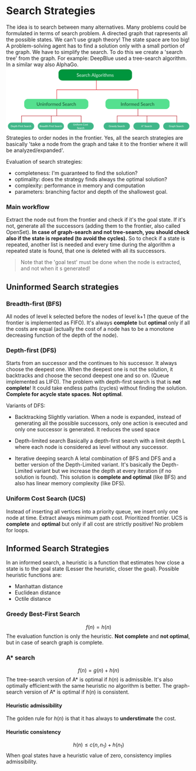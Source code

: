# Search Strategies
The idea is to search between many alternatives. Many problems could be formulated in terms of search problem. 
A directed graph that rapresents all the possible states. We can't use graph theory! The state space are too big! 
A problem-solving agent has to find a solution only with a small portion of the graph. We have to simplify the search. To do this we create a 'search tree' from the graph. 
For example: DeepBlue used a tree-search algorithm. In a similar way also AlphaGo.
![search](images/78874cf63f3868827a0970d1b1b92c8f.png)
Strategies to order nodes in the frontier. Yes, all the search strategies are basically 'take a node from the graph and take it to the frontier where it will be analyzed/expanded'.

Evaluation of search strategies:

- completeness: I'm guaranteed to find the solution?
- optimality: does the strategy finds always the optimal solution?
- complexity: performance in memory and computation
- parameters: branching factor and depth of the shallowest goal.

### Main workflow
Extract the node out from the frontier and check if it's the goal state. If it's not, generate all the successors (adding them to the frontier, also called OpenSet). **In case of graph-search and not tree-search, you should check also if the state is repeated (to avoid the cycles).** So to check if a state is repeated, another list is needed and every time during the algorithm a repeated state is found, that one is deleted with all its successors.

> Note that the 'goal test' must be done when the node is extracted, and not when it s generated! 

## Uninformed Search strategies

### Breadth-first (BFS)
All nodes of level k selected before the nodes of level k+1 (the queue of the frontier is implemented as FIFO).
It's always **complete**  but **optimal** only if all the costs are equal (actually the cost of a node has to be a monotone decreasing function of the depth of the node). 

### Depth-first (DFS)
Starts from an successor and the continues to his successor. It always choose the deepest one. When the deepest one is not the solution, it backtracks and choose the second deepest one and so on. (Queue implemented as LIFO).
The problem with depth-first search is that is **not complete**! It could take endless paths (cycles) without finding the solution.  
**Complete for acycle state spaces**. 
**Not optimal**.

Variants of DFS:

- Backtracking 
Slightly variation. When a node is expanded, instead of generating all the possible successors, only one action is executed and only one successor is generated. It reduces the used space

- Depth-limited search 
Basically a depth-first search with a limit depth L where each node is considered as level without any successor.

- Iterative deeping search
A letal combination of BFS and DFS and a better version of the Depth-Limited variant. It's basically the Depth-Limited variant but we increase the depth at every iteration (if no solution is found).
This solution is **complete and optimal** (like BFS) and also has linear memory complexity (like DFS).

### Uniform Cost Search (UCS) 
Instead of inserting all vertices into a priority queue, we insert only one node at time. Extract always minimum path cost. Prioritized frontier. UCS is **complete** and **optimal**  but only if all cost are strictly positive! No problem for loops.

## Informed Search Strategies

In an informed search, a heuristic is a function that estimates how close a state is to the goal state (Lesser the heuristic, closer the goal).
Possible heuristic functions are:

- Manhattan distance
- Euclidean distance
- Octile distance

### Greedy Best-First Search
$$f(n)=h(n)$$
The evaluation function is only the heuristic. **Not complete** and **not optimal**, but in case of search graph is complete. 

### A* search 
$$f(n)=g(n)+h(n)$$
The tree-search version of A* is optimal if $h(n)$ is admissible. It's also optimally efficient:with the same heuristic no algorithm is better. The graph-search version of A* is optimal if $h(n)$ is consistent.

#### Heuristic admissibility
The golden rule for  $h(n)$ is that it has always to **understimate** the cost. 

#### Heuristic consistency
$$h(n) \le c(n, n_1) + h(n_1)$$
When goal states have a heuristic value of zero, consistency implies admissibility.